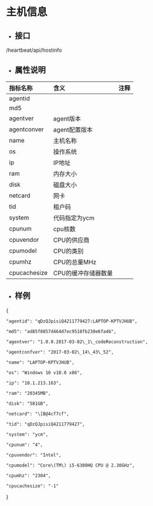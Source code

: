 # 主机信息

* ## 接口

/heartbeat/api/hostinfo

* ## 属性说明

| **指标名称** | **含义** | **注释** |
| :--- | :--- | :--- |
| agentid |  |  |
| md5 |  |  |
| agentver | agent版本 |  |
| agentconver | agent配置版本 |  |
| name | 主机名称 |  |
| os | 操作系统 |  |
| ip | IP地址 |  |
| ram | 内存大小 |  |
| disk | 磁盘大小 |  |
| netcard | 网卡 |  |
| tid | 租户码 |  |
| system | 代码指定为ycm |  |
| cpunum | cpu核数 |  |
| cpuvendor | CPU的供应商 |  |
| cpumodel | CPU的类别 |  |
| cpumhz | CPU的总量MHz |  |
| cpucachesize | CPU的缓冲存储器数量 |  |

* ## 样例

{

    "agentid": "qDzQJpisiQ4211779427:LAPTOP-KPTVJHUB",

    "md5": "ad85f8057d464d7ec9518fb230e6fa4b",

    "agentver": "1.0.0.2017-03-02\_1\_codeReconstruction",

    "agentconfver": "2017-03-02\_14\_43\_52",

    "name": "LAPTOP-KPTVJHUB",

    "os": "Windows 10 v10.0 x86",

    "ip": "10.1.213.163",

    "ram": "20345MB",

    "disk": "581GB",

    "netcard": "\[B@4cf7cf",

    "tid": "qDzQJpisiQ4211779427",

    "system": "ycm",

    "cpunum": "4",

    "cpuvendor": "Intel",

    "cpumodel": "Core\(TM\) i5-6300HQ CPU @ 2.30GHz",

    "cpumhz": "2304",

    "cpucachesize": "-1"

}

